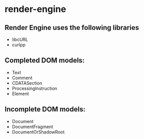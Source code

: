 # render-engine

## Render Engine uses the following libraries

* libcURL
* curlpp


## Completed DOM models:
* Text
* Comment
* CDATASection
* ProcessingInstruction
* Element

## Incomplete DOM models:
* Document
* DocumentFragment
* DocumentOrShadowRoot